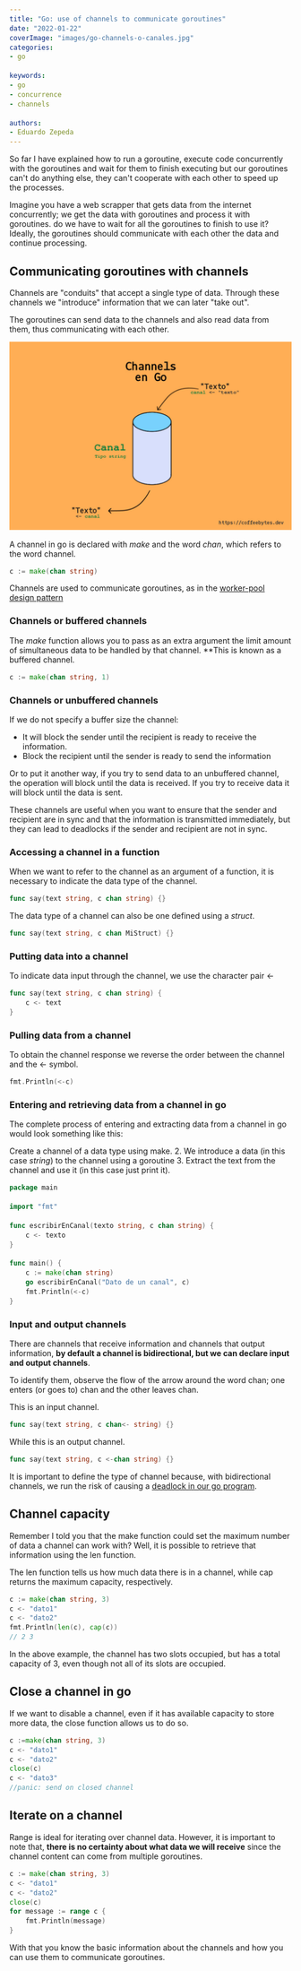 ```yaml
---
title: "Go: use of channels to communicate goroutines"
date: "2022-01-22"
coverImage: "images/go-channels-o-canales.jpg"
categories:
- go

keywords:
- go
- concurrence
- channels

authors:
- Eduardo Zepeda
---
```


So far I have explained how to run a goroutine, execute code concurrently with the goroutines and wait for them to finish executing but our goroutines can't do anything else, they can't cooperate with each other to speed up the processes.

Imagine you have a web scrapper that gets data from the internet concurrently; we get the data with goroutines and process it with goroutines. do we have to wait for all the goroutines to finish to use it? Ideally, the goroutines should communicate with each other the data and continue processing.

## Communicating goroutines with channels

Channels are "conduits" that accept a single type of data. Through these channels we "introduce" information that we can later "take out".

The goroutines can send data to the channels and also read data from them, thus communicating with each other.

![Schematic diagram of how a channel works in go](images/channels-en-go.jpg "Basic diagram of how channels work in Go")

A channel in go is declared with _make_ and the word _chan_, which refers to the word channel.

```go
c := make(chan string)
```

Channels are used to communicate goroutines, as in the [worker-pool design pattern](explanation-of-worker-pool-design-pattern/)

### Channels or buffered channels

The _make_ function allows you to pass as an extra argument the limit amount of simultaneous data to be handled by that channel. **This is known as a buffered channel.

```go
c := make(chan string, 1)
```

### Channels or unbuffered channels

If we do not specify a buffer size the channel:

* It will block the sender until the recipient is ready to receive the information.
* Block the recipient until the sender is ready to send the information

Or to put it another way, if you try to send data to an unbuffered channel, the operation will block until the data is received. If you try to receive data it will block until the data is sent.

These channels are useful when you want to ensure that the sender and recipient are in sync and that the information is transmitted immediately, but they can lead to deadlocks if the sender and recipient are not in sync.

### Accessing a channel in a function

When we want to refer to the channel as an argument of a function, it is necessary to indicate the data type of the channel.

```go
func say(text string, c chan string) {}
```

The data type of a channel can also be one defined using a _struct_.

```go
func say(text string, c chan MiStruct) {}
```

### Putting data into a channel

To indicate data input through the channel, we use the character pair <-

```go
func say(text string, c chan string) {
    c <- text
}
```

### Pulling data from a channel

To obtain the channel response we reverse the order between the channel and the <- symbol.

```go
fmt.Println(<-c)
```

### Entering and retrieving data from a channel in go

The complete process of entering and extracting data from a channel in go would look something like this:

Create a channel of a data type using make.
2. We introduce a data (in this case _string_) to the channel using a
goroutine
3. Extract the text from the channel and use it (in this case just print it).

```go
package main

import "fmt"

func escribirEnCanal(texto string, c chan string) {
    c <- texto
}

func main() {
    c := make(chan string)
    go escribirEnCanal("Dato de un canal", c)
    fmt.Println(<-c)
}
```

### Input and output channels

There are channels that receive information and channels that output information, **by default a channel is bidirectional, but we can declare input and output channels**.

To identify them, observe the flow of the arrow around the word chan; one enters (or goes to) chan and the other leaves chan.

This is an input channel.

```go
func say(text string, c chan<- string) {}
```

While this is an output channel.

```go
func say(text string, c <-chan string) {}
```

It is important to define the type of channel because, with bidirectional channels, we run the risk of causing a [deadlock in our go program](/go-channels-understanding-the-deadlocks/).

## Channel capacity

Remember I told you that the make function could set the maximum number of data a channel can work with? Well, it is possible to retrieve that information using the len function.

The len function tells us how much data there is in a channel, while cap returns the maximum capacity, respectively.

```go
c := make(chan string, 3)
c <- "dato1"
c <- "dato2"
fmt.Println(len(c), cap(c))
// 2 3
```

In the above example, the channel has two slots occupied, but has a total capacity of 3, even though not all of its slots are occupied.

## Close a channel in go

If we want to disable a channel, even if it has available capacity to store more data, the close function allows us to do so.

```go
c :=make(chan string, 3) 
c <- "dato1" 
c <- "dato2" 
close(c)
c <- "dato3"
//panic: send on closed channel
```

## Iterate on a channel

Range is ideal for iterating over channel data. However, it is important to note that, **there is no certainty about what data we will receive** since the channel content can come from multiple goroutines.

```go
c := make(chan string, 3)
c <- "dato1"
c <- "dato2"
close(c)
for message := range c {
    fmt.Println(message)
}
```

With that you know the basic information about the channels and how you can use them to communicate goroutines.